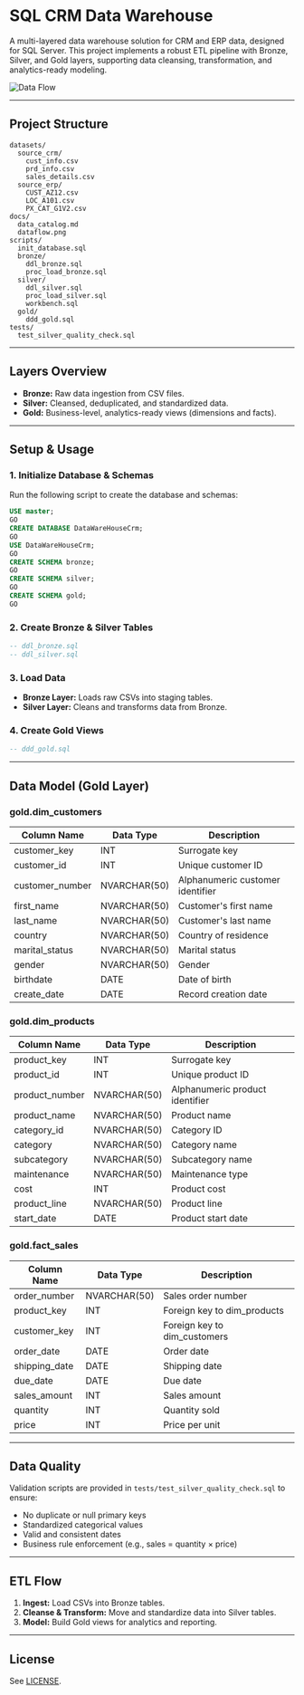 # SQL CRM Data Warehouse

A multi-layered data warehouse solution for CRM and ERP data, designed for SQL Server. This project implements a robust ETL pipeline with Bronze, Silver, and Gold layers, supporting data cleansing, transformation, and analytics-ready modeling.

![Data Flow](image-1.png)

---

## Project Structure

```
datasets/
  source_crm/
    cust_info.csv
    prd_info.csv
    sales_details.csv
  source_erp/
    CUST_AZ12.csv
    LOC_A101.csv
    PX_CAT_G1V2.csv
docs/
  data_catalog.md
  dataflow.png
scripts/
  init_database.sql
  bronze/
    ddl_bronze.sql
    proc_load_bronze.sql
  silver/
    ddl_silver.sql
    proc_load_silver.sql
    workbench.sql
  gold/
    ddd_gold.sql
tests/
  test_silver_quality_check.sql
```

---

## Layers Overview

- **Bronze:** Raw data ingestion from CSV files.
- **Silver:** Cleansed, deduplicated, and standardized data.
- **Gold:** Business-level, analytics-ready views (dimensions and facts).

---

## Setup & Usage

### 1. Initialize Database & Schemas

Run the following script to create the database and schemas:

```sql
USE master;
GO
CREATE DATABASE DataWareHouseCrm;
GO
USE DataWareHouseCrm;
GO
CREATE SCHEMA bronze;
GO
CREATE SCHEMA silver;
GO
CREATE SCHEMA gold;
GO
```

### 2. Create Bronze & Silver Tables

```sql
-- ddl_bronze.sql
-- ddl_silver.sql
```

### 3. Load Data

- **Bronze Layer:** Loads raw CSVs into staging tables.
- **Silver Layer:** Cleans and transforms data from Bronze.

### 4. Create Gold Views

```sql
-- ddd_gold.sql
```

---

## Data Model (Gold Layer)

### gold.dim_customers

| Column Name     | Data Type    | Description                                      |
|-----------------|-------------|--------------------------------------------------|
| customer_key    | INT         | Surrogate key                                    |
| customer_id     | INT         | Unique customer ID                               |
| customer_number | NVARCHAR(50)| Alphanumeric customer identifier                 |
| first_name      | NVARCHAR(50)| Customer's first name                            |
| last_name       | NVARCHAR(50)| Customer's last name                             |
| country         | NVARCHAR(50)| Country of residence                             |
| marital_status  | NVARCHAR(50)| Marital status                                   |
| gender          | NVARCHAR(50)| Gender                                           |
| birthdate       | DATE        | Date of birth                                    |
| create_date     | DATE        | Record creation date                             |

### gold.dim_products

| Column Name     | Data Type    | Description                                      |
|-----------------|-------------|--------------------------------------------------|
| product_key     | INT         | Surrogate key                                    |
| product_id      | INT         | Unique product ID                                |
| product_number  | NVARCHAR(50)| Alphanumeric product identifier                  |
| product_name    | NVARCHAR(50)| Product name                                     |
| category_id     | NVARCHAR(50)| Category ID                                      |
| category        | NVARCHAR(50)| Category name                                    |
| subcategory     | NVARCHAR(50)| Subcategory name                                 |
| maintenance     | NVARCHAR(50)| Maintenance type                                 |
| cost            | INT         | Product cost                                     |
| product_line    | NVARCHAR(50)| Product line                                     |
| start_date      | DATE        | Product start date                               |

### gold.fact_sales

| Column Name     | Data Type    | Description                                      |
|-----------------|-------------|--------------------------------------------------|
| order_number    | NVARCHAR(50)| Sales order number                               |
| product_key     | INT         | Foreign key to dim_products                      |
| customer_key    | INT         | Foreign key to dim_customers                     |
| order_date      | DATE        | Order date                                       |
| shipping_date   | DATE        | Shipping date                                    |
| due_date        | DATE        | Due date                                         |
| sales_amount    | INT         | Sales amount                                     |
| quantity        | INT         | Quantity sold                                    |
| price           | INT         | Price per unit                                   |

---

## Data Quality

Validation scripts are provided in `tests/test_silver_quality_check.sql` to ensure:

- No duplicate or null primary keys
- Standardized categorical values
- Valid and consistent dates
- Business rule enforcement (e.g., sales = quantity × price)

---

## ETL Flow

1. **Ingest:** Load CSVs into Bronze tables.
2. **Cleanse & Transform:** Move and standardize data into Silver tables.
3. **Model:** Build Gold views for analytics and reporting.

---

## License

See [LICENSE](LICENSE).
